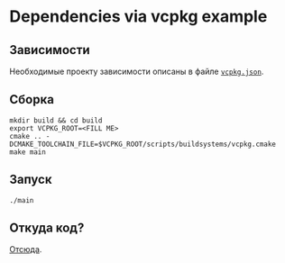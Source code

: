 # Dependencies via vcpkg example

## Зависимости

Необходимые проекту зависимости описаны в файле [`vcpkg.json`](./vcpkg.json).

## Сборка

```shell
mkdir build && cd build
export VCPKG_ROOT=<FILL ME>
cmake .. -DCMAKE_TOOLCHAIN_FILE=$VCPKG_ROOT/scripts/buildsystems/vcpkg.cmake
make main
```

## Запуск

```shell
./main
```

## Откуда код?

[Отсюда](https://github.com/conan-io/examples/tree/master/libraries/dear-imgui/basic).
